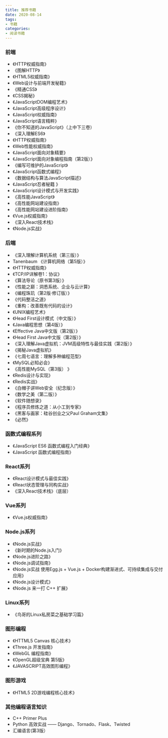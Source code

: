 ```yaml
---
title: 推荐书籍
date: 2020-08-14
tags:
- 书籍
categories:
- 阅读书籍
---
```


### 前端
- 《HTTP权威指南》
- 《图解HTTP》
- 《HTML5权威指南》
- 《Web设计与前端开发秘籍》
- 《精通CSS》
- 《CSS揭秘》
- 《JavaScriptDOM编程艺术》
- 《JavaScript高级程序设计》
- 《JavaScript权威指南》
- 《JavaScript语言精粹》
- 《你不知道的JavaScript》（上中下三卷）
- 《深入理解ES6》
- 《HTTP权威指南》
- 《Web性能权威指南》
- 《JavaScript面向对象精要》
- 《JavaScript面向对象编程指南（第2版）》
- 《编写可维护的JavaScript》
- 《JavaScript函数式编程》
- 《数据结构与算法JavaScript描述》 
- 《JavaScript忍者秘籍 》
- 《JavaScript设计模式与开发实践》
- 《高性能JavaScript》
- 《高性能网站建设指南》
- 《高性能网站建设进阶指南》
- 《Vue.js权威指南》
- 《深入React技术栈》
- 《Node.js实战》

### 后端
- 《深入理解计算机系统（第三版）》
- Tanenbaum 《计算机网络（第5版）》
- 《HTTP权威指南》
- 《TCP/IP详解卷1：协议》
- 《算法导论（原书第3版）》
- 《性能之巅：洞悉系统、企业与云计算》
- 《编程珠玑（第2版·修订版）》
- 《代码整洁之道》
- 《重构：改善既有代码的设计》
- 《UNIX编程艺术》
- 《Head First设计模式（中文版）》
- 《Java编程思想（第4版）》
- 《Effective Java中文版（第2版）》
- 《Head First Java中文版（第2版）》
- 《深入理解Java虚拟机：JVM高级特性与最佳实践（第2版）》
- 《揭秘Java虚拟机》
- 《七周七语言：理解多种编程范型》
- 《MySQL必知必会》
- 《高性能MySQL（第3版） 》
- 《Redis设计与实现》
- 《Redis实战》
- 《白帽子讲Web安全（纪念版）》
- 《数学之美（第二版）》
- 《软件随想录》
- 《程序员修炼之道：从小工到专家》
- 《黑客与画家：硅谷创业之父Paul Graham文集》
- 《必然》

### 函数式编程系列
- 《JavaScript ES6 函数式编程入门经典》
- 《JavaScript 函数式编程指南》

### React系列
- 《React设计模式与最佳实践》
- 《React状态管理与同构实战》
- 《深入React技术栈》（底层）

### Vue系列
- 《Vue.js权威指南》

### Node.js系列
- 《Node.js实战》
- 《新时期的Node.js入门》
- 《Node.js进阶之路》
- 《Node.js调试指南》
- 《Node.js实战 使用Egg.js + Vue.js + Docker构建渐进式、可持续集成与交付应用》
- 《Node.js设计模式》
- 《Node.js 来一打 C++ 扩展》

### Linux系列
- 《鸟哥的Linux私房菜之基础学习篇》

### 图形编程
- 《HTTML5 Canvas 核心技术》
- 《Three.js 开发指南》
- 《WebGL 编程指南》
- 《OpenGL超级宝典 第5版》
- 《JAVASCRIPT高效图形编程》
  
### 图形游戏
- 《HTML5 2D游戏编程核心技术》

### 其他编程语言知识
- C++ Primer Plus
- Python 高效实战 —— Django、Tornado、Flask、Twisted
- 汇编语言(第3版）
